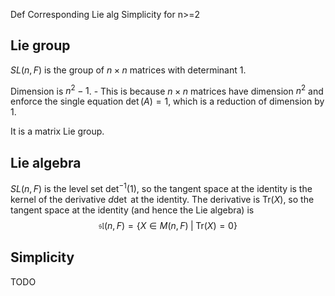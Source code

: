 Def
Corresponding Lie alg
Simplicity for n>=2

## Lie group
$SL(n,F)$ is the group of $n \times n$ matrices with determinant $1$. 

Dimension is $n^2-1$. 
	- This is because $n\times n$ matrices have dimension $n^2$ and enforce the single equation $\det(A)=1$, which is a reduction of dimension by 1.

It is a matrix Lie group.

## Lie algebra
$SL(n,F)$ is the level set $\det ^{-1} (1)$, so the tangent space at the identity is the kernel of the derivative $d \det$ at the identity. The derivative is $\mathrm{Tr}(X)$, so the tangent space at the identity (and hence the Lie algebra) is $$
\mathfrak{sl}(n,F)=\{ X \in M(n,F) \; | \; \mathrm{Tr}(X)=0 \}
$$

## Simplicity
TODO